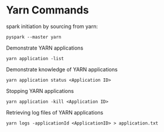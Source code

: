 # Yarn Commands

spark initiation by sourcing from yarn:

```
pyspark --master yarn
```

Demonstrate YARN applications

```
yarn application -list
```

Demonstrate knowledge of YARN applications

```
yarn application status <Application ID>
```

Stopping YARN applications

```
yarn application -kill <Application ID>
```

Retrieving log files of YARN applications

```
yarn logs -applicationId <ApplicationID> > application.txt
```